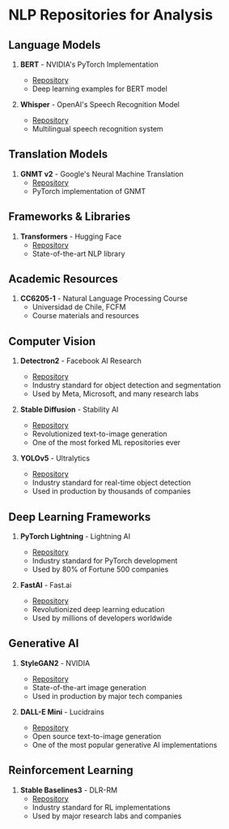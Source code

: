 # NLP Repositories for Analysis

## Language Models

1. **BERT** - NVIDIA's PyTorch Implementation

   - [Repository](https://github.com/NVIDIA/DeepLearningExamples/tree/master/PyTorch/LanguageModeling/BERT)
   - Deep learning examples for BERT model

2. **Whisper** - OpenAI's Speech Recognition Model
   - [Repository](https://github.com/openai/whisper)
   - Multilingual speech recognition system

## Translation Models

1. **GNMT v2** - Google's Neural Machine Translation
   - [Repository](https://github.com/NVIDIA/DeepLearningExamples/tree/master/PyTorch/Translation/GNMT)
   - PyTorch implementation of GNMT

## Frameworks & Libraries

1. **Transformers** - Hugging Face
   - [Repository](https://github.com/huggingface/transformers)
   - State-of-the-art NLP library

## Academic Resources

1. **CC6205-1** - Natural Language Processing Course
   - Universidad de Chile, FCFM
   - Course materials and resources

## Computer Vision

1. **Detectron2** - Facebook AI Research

   - [Repository](https://github.com/facebookresearch/detectron2)
   - Industry standard for object detection and segmentation
   - Used by Meta, Microsoft, and many research labs

2. **Stable Diffusion** - Stability AI

   - [Repository](https://github.com/CompVis/stable-diffusion)
   - Revolutionized text-to-image generation
   - One of the most forked ML repositories ever

3. **YOLOv5** - Ultralytics
   - [Repository](https://github.com/ultralytics/yolov5)
   - Industry standard for real-time object detection
   - Used in production by thousands of companies

## Deep Learning Frameworks

1. **PyTorch Lightning** - Lightning AI

   - [Repository](https://github.com/Lightning-AI/lightning)
   - Industry standard for PyTorch development
   - Used by 80% of Fortune 500 companies

2. **FastAI** - Fast.ai
   - [Repository](https://github.com/fastai/fastai)
   - Revolutionized deep learning education
   - Used by millions of developers worldwide

## Generative AI

1. **StyleGAN2** - NVIDIA

   - [Repository](https://github.com/NVlabs/stylegan2)
   - State-of-the-art image generation
   - Used in production by major tech companies

2. **DALL-E Mini** - Lucidrains
   - [Repository](https://github.com/lucidrains/DALLE-pytorch)
   - Open source text-to-image generation
   - One of the most popular generative AI implementations

## Reinforcement Learning

1. **Stable Baselines3** - DLR-RM
   - [Repository](https://github.com/DLR-RM/stable-baselines3)
   - Industry standard for RL implementations
   - Used by major research labs and companies

